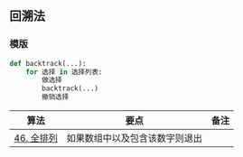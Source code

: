 <!--
 * @Description: 
 * @Autor: HTmonster
 * @Date: 2022-03-08 19:52:10
-->

## 回溯法

### 模版
```python
def backtrack(...):
    for 选择 in 选择列表:
        做选择
        backtrack(...)
        撤销选择
```

|算法|要点|备注|
|-|-|-|
| [46. 全排列](https://leetcode-cn.com/problems/permutations/)|如果数组中以及包含该数字则退出||
